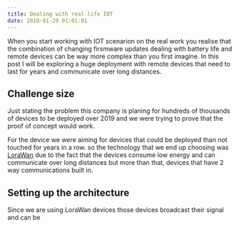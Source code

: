```yaml
---
title: Dealing with real life IOT
date: 2018-01-29 01:01:01
---
```


When you start working with IOT scenarion on the real work you realise that the combination of changing firsmware updates dealing with battery life and remote devices can be way more complex than you first imagine. In this post I will be exploring a huge deployment with remote devices that need to last for years and communicate over long distances.

<!--more-->

## Challenge size

Just stating the problem this company is planing for hundreds of thousands of devices to be deployed over 2019 and we were trying to prove that the proof of concept would work.

For the device we were aiming for devices that could be deployed than not touched for years in a row. so the technology that we end up choosing was [LoraWan](https://www.thethingsnetwork.org/docs/lorawan/) due to the fact that the devices consume low energy and can communicate over long distances but more than that, devices that have 2 way communications built in.

## Setting up the architecture

Since we are using LoraWan devices those devices broadcast their signal and can be 